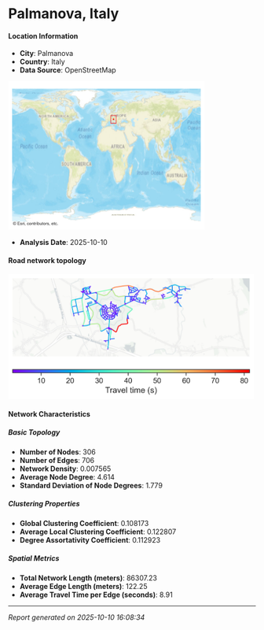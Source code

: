 # Palmanova, Italy

#### Location Information

- **City**: Palmanova
- **Country**: Italy
- **Data Source**: OpenStreetMap
<img src="Palmanova_location.png" alt="Palmanova Location Map" width="400" />

- **Analysis Date**: 2025-10-10

#### Road network topology

<img src="Palmanova_network_map.png" alt="Palmanova Road Network Map" width="500"/>

#### Network Characteristics

##### Basic Topology

- **Number of Nodes**: 306
- **Number of Edges**: 706
- **Network Density**: 0.007565
- **Average Node Degree**: 4.614
- **Standard Deviation of Node Degrees**: 1.779

##### Clustering Properties

- **Global Clustering Coefficient**: 0.108173
- **Average Local Clustering Coefficient**: 0.122807
- **Degree Assortativity Coefficient**: 0.112923

##### Spatial Metrics

- **Total Network Length (meters)**: 86307.23
- **Average Edge Length (meters)**: 122.25
- **Average Travel Time per Edge (seconds)**: 8.91

---
*Report generated on 2025-10-10 16:08:34*
